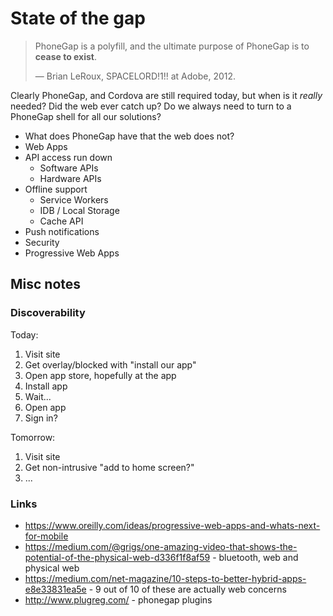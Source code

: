 # State of the gap

> PhoneGap is a polyfill, and the ultimate purpose of PhoneGap is to **cease to exist**.
>
> — Brian LeRoux, SPACELORD!1!! at Adobe, 2012.

Clearly PhoneGap, and Cordova are still required today, but when is it _really_ needed? Did the web ever catch up? Do we always need to turn to a PhoneGap shell for all our solutions?

<!--more-->

- What does PhoneGap have that the web does not?
- Web Apps
- API access run down
  - Software APIs
  - Hardware APIs
- Offline support
  - Service Workers
  - IDB / Local Storage
  - Cache API
- Push notifications
- Security
- Progressive Web Apps

## Misc notes

### Discoverability

Today:

1. Visit site
2. Get overlay/blocked with "install our app"
3. Open app store, hopefully at the app
4. Install app
5. Wait...
6. Open app
7. Sign in?

Tomorrow:

1. Visit site
2. Get non-intrusive "add to home screen?"
3. ...


### Links

- https://www.oreilly.com/ideas/progressive-web-apps-and-whats-next-for-mobile
- https://medium.com/@grigs/one-amazing-video-that-shows-the-potential-of-the-physical-web-d336f1f8af59 - bluetooth, web and physical web
- https://medium.com/net-magazine/10-steps-to-better-hybrid-apps-e8e33831ea5e - 9 out of 10 of these are actually web concerns
- http://www.plugreg.com/ - phonegap plugins
